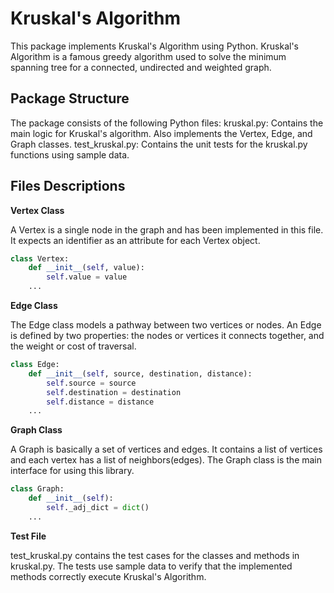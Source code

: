 # Kruskal's Algorithm

This package implements Kruskal's Algorithm using Python. Kruskal's Algorithm is a famous greedy algorithm used to solve the minimum spanning tree for a connected, undirected and weighted graph.

## Package Structure

The package consists of the following Python files:
kruskal.py: Contains the main logic for Kruskal's algorithm. Also implements the Vertex, Edge, and Graph classes.
test_kruskal.py: Contains the unit tests for the kruskal.py functions using sample data.

## Files Descriptions

**Vertex Class**

A Vertex is a single node in the graph and has been implemented in this file. It expects an identifier as an attribute for each Vertex object.

```python
class Vertex:
    def __init__(self, value):
        self.value = value
    ...
```

**Edge Class**

The Edge class models a pathway between two vertices or nodes. An Edge is defined by two properties: the nodes or vertices it connects together, and the weight or cost of traversal.
```python
class Edge:
    def __init__(self, source, destination, distance):
        self.source = source
        self.destination = destination
        self.distance = distance
    ...
```

**Graph Class**

A Graph is basically a set of vertices and edges. It contains a list of vertices and each vertex has a list of neighbors(edges). The Graph class is the main interface for using this library.
```python
class Graph:
    def __init__(self):
        self._adj_dict = dict()
    ...
```

**Test File**

test_kruskal.py contains the test cases for the classes and methods in kruskal.py. The tests use sample data to verify that the implemented methods correctly execute Kruskal's Algorithm.

